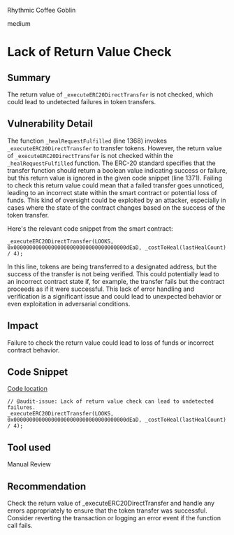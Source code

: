 Rhythmic Coffee Goblin

medium

# Lack of Return Value Check
## Summary

The return value of `_executeERC20DirectTransfer` is not checked, which could lead to undetected failures in token transfers.

## Vulnerability Detail

The function `_healRequestFulfilled` (line 1368) invokes `_executeERC20DirectTransfer` to transfer tokens. However, the return value of `_executeERC20DirectTransfer` is not checked within the `_healRequestFulfilled` function. The ERC-20 standard specifies that the transfer function should return a boolean value indicating success or failure, but this return value is ignored in the given code snippet (line 1371). Failing to check this return value could mean that a failed transfer goes unnoticed, leading to an incorrect state within the smart contract or potential loss of funds. This kind of oversight could be exploited by an attacker, especially in cases where the state of the contract changes based on the success of the token transfer.

Here's the relevant code snippet from the smart contract:

```solidity
_executeERC20DirectTransfer(LOOKS, 0x000000000000000000000000000000000000dEaD, _costToHeal(lastHealCount) / 4);
```

In this line, tokens are being transferred to a designated address, but the success of the transfer is not being verified. This could potentially lead to an incorrect contract state if, for example, the transfer fails but the contract proceeds as if it were successful. This lack of error handling and verification is a significant issue and could lead to unexpected behavior or even exploitation in adversarial conditions.

## Impact

Failure to check the return value could lead to loss of funds or incorrect contract behavior.

## Code Snippet

[Code location](https://github.com/sherlock-audit/2023-10-looksrare/blob/main/contracts-infiltration/CONTRACTS/InfiltrationPeriphery.sol#L1368-L21)

```solidity
// @audit-issue: Lack of return value check can lead to undetected failures.
_executeERC20DirectTransfer(LOOKS, 0x000000000000000000000000000000000000dEaD, _costToHeal(lastHealCount) / 4);
```

## Tool used

Manual Review

## Recommendation

Check the return value of _executeERC20DirectTransfer and handle any errors appropriately to ensure that the token transfer was successful.
Consider reverting the transaction or logging an error event if the function call fails.